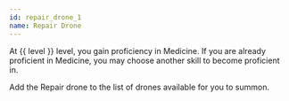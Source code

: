 ```yaml
---
id: repair_drone_1
name: Repair Drone
---
```

At {{ level }} level, you gain proficiency in Medicine. If you are already proficient in Medicine, you may choose 
another skill to become proficient in.

Add the Repair drone to the list of drones available for you to summon.
